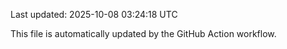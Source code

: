 Last updated: 2025-10-08 03:24:18 UTC

This file is automatically updated by the GitHub Action workflow.
